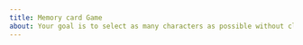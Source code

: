 ```yaml
---
title: Memory card Game
about: Your goal is to select as many characters as possible without clicking on the same one twice. Your score is incremented by 1 each time you successfully pick a card you hadn't selected yet and it is reset to 0 when you select the same card twice.
---
```

